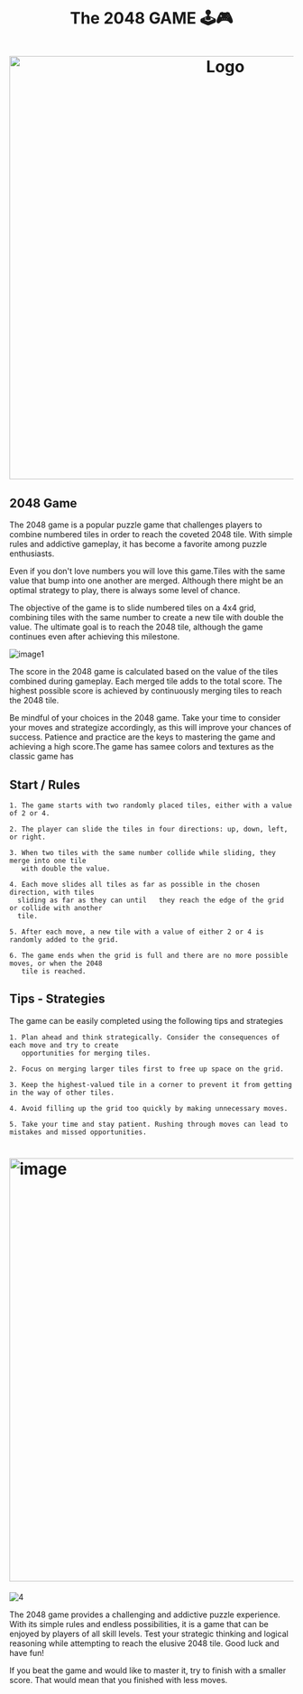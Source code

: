 <h1 align="center" >The 2048 GAME 🕹️🎮</h1>


<h1 align="center" ><img src="https://github.com/MANISH-SAHANI/The-2048-Game/assets/91081774/48c20d0e-21d1-42fe-8f6e-502d4bc16fef" alt="Logo" width="750" /></h1>

<h2>2048 Game </h2> 

The 2048 game is a popular puzzle game that challenges players to combine numbered tiles in order to reach the coveted 2048 tile. With simple rules and addictive gameplay, it has become a favorite among puzzle enthusiasts.

Even if you don't love numbers you will love this game.Tiles with the same value that bump into one another are merged. Although there might be an optimal strategy to play, there is always some level of chance.

The objective of the game is to slide numbered tiles on a 4x4 grid, combining tiles with the same number to create a new tile with double the value. The ultimate goal is to reach the 2048 tile, although the game continues even after achieving this milestone.

![image1](https://github.com/MANISH-SAHANI/The-2048-Game/assets/91081774/8ed14ea6-d8bb-4d94-9805-12deddc29c1d)

The score in the 2048 game is calculated based on the value of the tiles combined during gameplay. Each merged tile adds to the total score. The highest possible score is achieved by continuously merging tiles to reach the 2048 tile.  

Be mindful of your choices in the 2048 game. Take your time to consider your moves and strategize accordingly, as this will improve your chances of success. Patience and practice are the keys to mastering the game and achieving a high score.The game has samee colors and textures as the classic game has

<h2>Start / Rules </h2>
  
```
1. The game starts with two randomly placed tiles, either with a value of 2 or 4.

2. The player can slide the tiles in four directions: up, down, left, or right.

3. When two tiles with the same number collide while sliding, they merge into one tile
   with double the value.

4. Each move slides all tiles as far as possible in the chosen direction, with tiles
  sliding as far as they can until   they reach the edge of the grid or collide with another
  tile.

5. After each move, a new tile with a value of either 2 or 4 is randomly added to the grid.

6. The game ends when the grid is full and there are no more possible moves, or when the 2048
   tile is reached.
```

<h2>Tips - Strategies </h2>

The game can be easily completed using the following tips and strategies 

```
1. Plan ahead and think strategically. Consider the consequences of each move and try to create
   opportunities for merging tiles.

2. Focus on merging larger tiles first to free up space on the grid.

3. Keep the highest-valued tile in a corner to prevent it from getting in the way of other tiles.

4. Avoid filling up the grid too quickly by making unnecessary moves.

5. Take your time and stay patient. Rushing through moves can lead to mistakes and missed opportunities.
```

<h1><img src="https://github.com/MANISH-SAHANI/The-2048-Game/assets/91081774/fcb7b1f2-ef65-4f88-817f-3a40105b8718" alt="image" width="750" /></h1>

![4](https://github.com/MANISH-SAHANI/The-2048-Game/assets/91081774/015e721a-9678-408a-b834-ef6c19aac3a7)


The 2048 game provides a challenging and addictive puzzle experience. With its simple rules and endless possibilities, it is a game that can be enjoyed by players of all skill levels. Test your strategic thinking and logical reasoning while attempting to reach the elusive 2048 tile. Good luck and have fun!  


If you beat the game and would like to master it, try to finish with a smaller score. That would mean that you finished with less moves.
